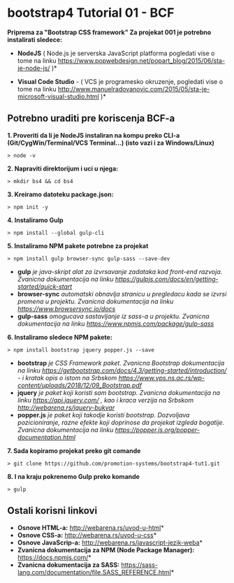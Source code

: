 # bootstrap4 Tutorial 01 - BCF

**Priprema za "Bootstrap CSS framework"
Za projekat 001 je potrebno instalirati sledece:**

* **NodeJS** ( Node.js je serverska JavaScript platforma pogledati vise o tome na linku https://www.popwebdesign.net/popart_blog/2015/06/sta-je-node-js/ )*

* **Visual Code Studio** - ( VCS je programesko okruzenje, pogledati vise o tome na linku http://www.manuelradovanovic.com/2015/05/sta-je-microsoft-visual-studio.html )*

## Potrebno uraditi pre koriscenja BCF-a

**1. Proveriti da li je NodeJS instaliran na kompu preko CLI-a (Git/CygWin/Terminal/VCS Terminal...) (isto vazi i za Windows/Linux)**

`> node -v`

**2. Napraviti direktorijum i uci u njega:**

`> mkdir bs4 && cd bs4`

**3. Kreiramo datoteku package.json:**

`> npm init -y`

**4. Instaliramo Gulp**

`> npm install --global gulp-cli`

**5. Instaliramo NPM pakete potrebne za projekat**

`> npm install gulp browser-sync gulp-sass --save-dev`

* **gulp** *je java-skript alat za izvrsavanje zadataka kod front-end razvoja. Zvanicna dokumentacija na linku https://gulpjs.com/docs/en/getting-started/quick-start*
* **browser-sync** *automatski obnavlja stranicu u pregledacu kada se izvrsi promena u projektu. Zvanicna dokumentacija na linku https://www.browsersync.io/docs*
* **gulp-sass** *omogucava sastavljanje iz sass-a u projektu. Zvanicna dokumentacija na linku https://www.npmjs.com/package/gulp-sass*

**6. Instaliramo sledece NPM pakete:**

`> npm install bootstrap jquery popper.js --save`

* **bootstrap** *je CSS Framework paket. Zvanicna Bootstrap dokumentacija na linku https://getbootstrap.com/docs/4.3/getting-started/introduction/ - i kratak opis o istom na Srbskom https://www.vps.ns.ac.rs/wp-content/uploads/2018/12/09_Bootstrap.pdf*
* **jquery** *je paket koji koristi sam bootstrap. Zvanicna dokumentacija na linku https://api.jquery.com/ , kao i kraca verzija na Srbskom http://webarena.rs/jquery-bukvar*
* **popper.js** *je paket koji takodje koristi bootstrap. Dozvoljava pozicioniranje, razne efekte koji doprinose da projekat izgleda bogatije. Zvanicna dokumentacija na linku https://popper.js.org/popper-documentation.html*

**7. Sada kopiramo projekat preko git comande**

`> git clone https://github.com/promotion-systems/bootstrap4-tut1.git`

**8. I na kraju pokrenemo Gulp preko komande**

`> gulp`

## Ostali korisni linkovi 

* **Osnove HTML-a:** http://webarena.rs/uvod-u-html*
* **Osnove CSS-a:** http://webarena.rs/uvod-u-css*
* **Osnove JavaScrip-a:** http://webarena.rs/javascript-jezik-weba*
* **Zvanicna dokumentacija za NPM (Node Package Manager):** https://docs.npmjs.com/*
* **Zvanicna dokumentacija za SASS:** https://sass-lang.com/documentation/file.SASS_REFERENCE.html*


